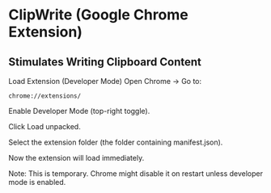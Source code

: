 # ClipWrite (Google Chrome Extension)
## Stimulates Writing Clipboard Content 

Load Extension (Developer Mode)
Open Chrome → Go to:

```chrome://extensions/```

Enable Developer Mode (top-right toggle).

Click Load unpacked.

Select the extension folder (the folder containing manifest.json).

Now the extension will load immediately.

Note: This is temporary. Chrome might disable it on restart unless developer mode is enabled.
